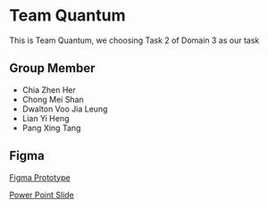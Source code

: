 # Team Quantum

This is Team Quantum, we choosing Task 2 of Domain 3 as our task

## Group Member
- Chia Zhen Her
- Chong Mei Shan
- Dwalton Voo Jia Leung
- Lian Yi Heng
- Pang Xing Tang

## Figma

[Figma Prototype](https://www.figma.com/proto/ZL2GwLrr9JZNCom3P8IHbm/Grab-Merchant?node-id=0-1&t=iUcgPGojG1eVeUbb-1)

[Power Point Slide](https://www.figma.com/deck/7DWsRZzpHTIl3gs0J8FwlK/Untitled?node-id=1-42&t=ip1LUjPq8TZsMb42-1)


